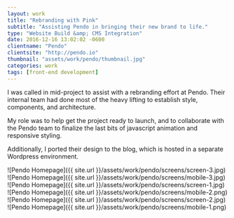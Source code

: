 ```yaml
---
layout: work
title: "Rebranding with Pink"
subtitle: "Assisting Pendo in bringing their new brand to life."
type: "Website Build &amp; CMS Integration"
date: 2016-12-16 13:02:02 -0600
clientname: "Pendo"
clientsite: "http://pendo.io"
thumbnail: "assets/work/pendo/thumbnail.jpg"
categories: work
tags: [front-end development]
---
```


<div class="content">

<p>I was called in mid-project to assist with a rebranding effort at Pendo. Their internal team had done most of the heavy lifting to establish style, components, and architecture.</p>

<p>My role was to help get the project ready to launch, and to collaborate with the Pendo team to finalize the last bits of javascript animation and responsive styling.</p>

<p>Additionally, I ported their design to the blog, which is hosted in a separate Wordpress environment.</p>

</div>

<span class="jux-img">
    ![Pendo Homepage]({{ site.url }}/assets/work/pendo/screens/screen-3.jpg)
    <span class="top-img">
        ![Pendo Homepage]({{ site.url }}/assets/work/pendo/screens/mobile-3.jpg)
    </span>
</span>
<span class="jux-img">
    ![Pendo Homepage]({{ site.url }}/assets/work/pendo/screens/screen-1.jpg)
    <span class="top-img">
    ![Pendo Homepage]({{ site.url }}/assets/work/pendo/screens/mobile-2.png)
    </span>
</span>

<span class="jux-img">
    ![Pendo Homepage]({{ site.url }}/assets/work/pendo/screens/screen-2.jpg)
    <span class="top-img">
    ![Pendo Homepage]({{ site.url }}/assets/work/pendo/screens/mobile-1.png)
    </span>
</span>
